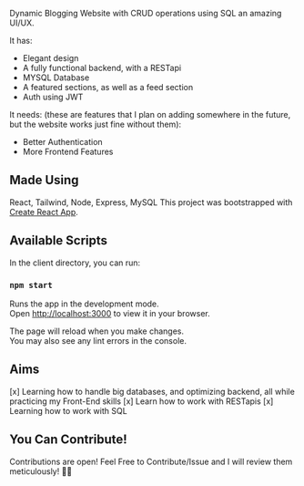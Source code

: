 Dynamic Blogging Website with CRUD operations using SQL an amazing UI/UX.

It has:
 - Elegant design
 - A fully functional backend, with a RESTapi
 - MYSQL Database
 - A featured sections, as well as a feed section
 - Auth using JWT

It needs: (these are features that I plan on adding somewhere in the future, but the website works just fine without them):
- Better Authentication
- More Frontend Features

## Made Using 

React, Tailwind, Node, Express, MySQL
This project was bootstrapped with [Create React App](https://github.com/facebook/create-react-app).

## Available Scripts

In the client directory, you can run:

### `npm start`

Runs the app in the development mode.\
Open [http://localhost:3000](http://localhost:3000) to view it in your browser.

The page will reload when you make changes.\
You may also see any lint errors in the console.

## Aims

[x] Learning how to handle big databases, and optimizing backend, all while practicing my Front-End skills
[x] Learn how to work with RESTapis
[x] Learning how to work with SQL

## You Can Contribute!

Contributions are open! Feel Free to Contribute/Issue and I will review them meticulously! 🙇‍♂️